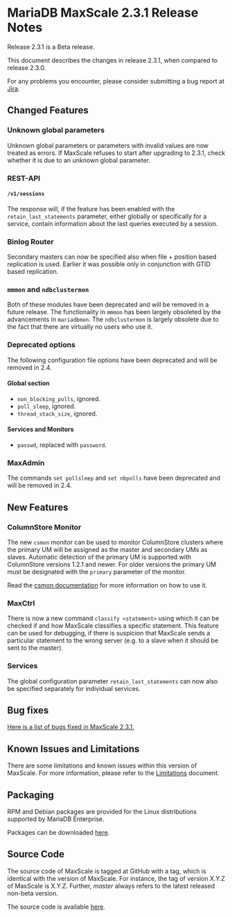 # MariaDB MaxScale 2.3.1 Release Notes

Release 2.3.1 is a Beta release.

This document describes the changes in release 2.3.1, when compared to
release 2.3.0.

For any problems you encounter, please consider submitting a bug
report at [Jira](https://jira.mariadb.org).

## Changed Features

### Unknown global parameters

Unknown global parameters or parameters with invalid values are now treated as
errors. If MaxScale refuses to start after upgrading to 2.3.1, check whether it
is due to an unknown global parameter.

### REST-API

#### `/v1/sessions`

The response will, if the feature has been enabled with the
`retain_last_statements` parameter, either globally or specifically
for a service, contain information about the last queries executed
by a session.

### Binlog Router

Secondary masters can now be specified also when file + position
based replication is used. Earlier it was possible only in conjunction
with GTID based replication.

### `mmmon` and `ndbclustermon`

Both of these modules have been deprecated and will be removed in a future
release. The functionality in `mmmon` has been largely obsoleted by the
advancements in `mariadbmon`. The `ndbclustermon` is largely obsolete due to the
fact that there are virtually no users who use it.

### Deprecated options

The following configuration file options have been deprecated and will
be removed in 2.4.

#### Global section
* `non_blocking_polls`, ignored.
* `poll_sleep`, ignored.
* `thread_stack_size`, ignored.

#### Services and Monitors
* `passwd`, replaced with `password`.

### MaxAdmin

The commands `set pollsleep` and `set nbpolls` have been deprecated and
will be removed in 2.4.

## New Features

### ColumnStore Monitor

The new `csmon` monitor can be used to monitor ColumnStore clusters where the
primary UM will be assigned as the master and secondary UMs as slaves. Automatic
detection of the primary UM is supported with ColumnStore versions 1.2.1 and
newer. For older versions the primary UM must be designated with the `primary`
parameter of the monitor.

Read the [csmon documentation](../Monitors/ColumnStore-Monitor.md) for more
information on how to use it.

### MaxCtrl

There is now a new command `classify <statement>` using which it can
be checked if and how MaxScale classifies a specific statement. This
feature can be used for debugging, if there is suspicion that MaxScale
sends a particular statement to the wrong server (e.g. to a slave when it
should be sent to the master).

### Services

The global configuration parameter `retain_last_statements` can now
also be specified separately for individual services.

## Bug fixes

[Here is a list of bugs fixed in MaxScale 2.3.1.](https://jira.mariadb.org/issues/?jql=project%20%3D%20MXS%20AND%20issuetype%20%3D%20Bug%20AND%20status%20%3D%20Closed%20AND%20fixVersion%20%3D%202.3.1)

## Known Issues and Limitations

There are some limitations and known issues within this version of MaxScale.
For more information, please refer to the [Limitations](../About/Limitations.md) document.

## Packaging

RPM and Debian packages are provided for the Linux distributions supported
by MariaDB Enterprise.

Packages can be downloaded [here](https://mariadb.com/resources/downloads).

## Source Code

The source code of MaxScale is tagged at GitHub with a tag, which is identical
with the version of MaxScale. For instance, the tag of version X.Y.Z of MaxScale
is X.Y.Z. Further, *master* always refers to the latest released non-beta version.

The source code is available [here](https://github.com/mariadb-corporation/MaxScale).
